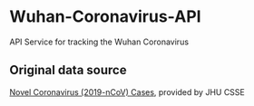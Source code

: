 # Wuhan-Coronavirus-API
API Service for tracking the Wuhan Coronavirus

## Original data source
[Novel Coronavirus (2019-nCoV) Cases](https://docs.google.com/spreadsheets/d/1yZv9w9zRKwrGTaR-YzmAqMefw4wMlaXocejdxZaTs6w), provided by JHU CSSE
